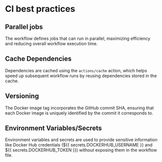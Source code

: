 # CI best practices

## Parallel jobs

The workflow defines jobs that can run in parallel, maximizing efficiency and reducing overall workflow execution time.

## Cache Dependencies

Dependencies are cached using the `actions/cache` action, which helps speed up subsequent workflow runs by reusing
dependencies stored in the cache.

## Versioning

The Docker image tag incorporates the GitHub commit SHA, ensuring that each Docker image is uniquely
identified by the commit it corresponds to.

## Environment Variables/Secrets

Environment variables and secrets are used to provide sensitive information like Docker Hub credentials (${{
secrets.DOCKERHUB_USERNAME }} and ${{ secrets.DOCKERHUB_TOKEN }}) without exposing them in the workflow file.

